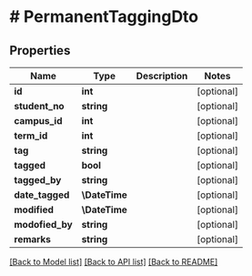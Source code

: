# # PermanentTaggingDto

## Properties

Name | Type | Description | Notes
------------ | ------------- | ------------- | -------------
**id** | **int** |  | [optional]
**student_no** | **string** |  | [optional]
**campus_id** | **int** |  | [optional]
**term_id** | **int** |  | [optional]
**tag** | **string** |  | [optional]
**tagged** | **bool** |  | [optional]
**tagged_by** | **string** |  | [optional]
**date_tagged** | **\DateTime** |  | [optional]
**modified** | **\DateTime** |  | [optional]
**modofied_by** | **string** |  | [optional]
**remarks** | **string** |  | [optional]

[[Back to Model list]](../../README.md#models) [[Back to API list]](../../README.md#endpoints) [[Back to README]](../../README.md)

